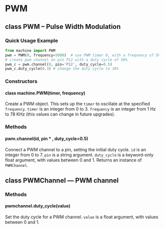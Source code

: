 # PWM

## class PWM – Pulse Width Modulation

### Quick Usage Example

```python
from machine import PWM
pwm = PWM(0, frequency=5000)  # use PWM timer 0, with a frequency of 5KHz
# create pwm channel on pin P12 with a duty cycle of 50%
pwm_c = pwm.channel(0, pin='P12', duty_cycle=0.5)
pwm_c.duty_cycle(0.3) # change the duty cycle to 30%
```

### Constructors

#### class machine.PWM\(timer, frequency)

Create a PWM object. This sets up the `timer` to oscillate at the specified `frequency`. `timer` is an integer from 0 to 3. `frequency` is an integer from 1 Hz to 78 KHz \(this values can change in future upgrades).

### Methods

#### pwm.channel\(id, pin \* , duty\_cycle=0.5)

Connect a PWM channel to a pin, setting the initial duty cycle. `id` is an integer from 0 to 7. `pin` is a string argument. `duty_cycle` is a keyword-only float argument, with values between 0 and 1. Returns an instance of `PWMChannel`.

## class PWMChannel — PWM channel

### Methods

#### pwmchannel.duty\_cycle\(value)

Set the duty cycle for a PWM channel. `value` is a float argument, with values between 0 and 1.

